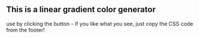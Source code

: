 ## This is a linear gradient color generator

use by clicking the button - if you like what you see, just copy the CSS code from the footer!
